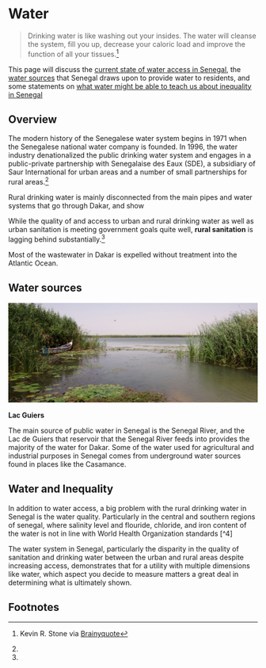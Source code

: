 # Water
> Drinking water is like washing out your insides. The water will cleanse the system, fill you up, decrease your caloric load and improve the function of all your tissues.[^1]

This page will discuss the [current state of water access in Senegal](#overview), the [water sources](#water-sources) that Senegal draws upon to provide water to residents, and some statements on [what water might be able to teach us about inequality in Senegal](#water-and-inequality)

## Overview
The modern history of the Senegalese water system begins in 1971 when the Senegalese national water company is founded. In 1996, the water industry denationalized the public drinking water system and engages in a public-private partnership with Senegalaise des Eaux (SDE), a subsidiary of Saur International for urban areas and a number of small partnerships for rural areas.[^2]

Rural drinking water is mainly disconnected from the main pipes and water systems that go through Dakar, and show 

While the quality of and access to urban and rural drinking water as well as urban sanitation is meeting government goals quite well, **rural sanitation** is lagging behind substantially.[^3]

Most of the wastewater in Dakar is expelled without treatment into the Atlantic Ocean.

## Water sources
![Lac Guiers](./Resources/Water/Lac_Guiers.jpg)

**Lac Guiers**


The main source of public water in Senegal is the Senegal River, and the Lac de Guiers that reservoir that the Senegal River feeds into provides the majority of the water for Dakar. Some of the water used for agricultural and industrial purposes in Senegal comes from underground water sources found in places like the Casamance.

## Water and Inequality
In addition to water access, a big problem with the rural drinking water in Senegal is the water quality. Particularly in the central and southern regions of senegal, where salinity level and flouride, chloride, and iron content of the water is not in line with World Health Organization standards [^4]

The water system in Senegal, particularly the disparity in the quality of sanitation and drinking water between the urban and rural areas despite increasing access, demonstrates that for a utility with multiple dimensions like water, which aspect you decide to measure matters a great deal in determining what is ultimately shown.

## Footnotes

[^1]: Kevin R. Stone via [Brainyquote](https://www.brainyquote.com/quotes/kevin_r_stone_561866)
[^2]:
[^3]:
